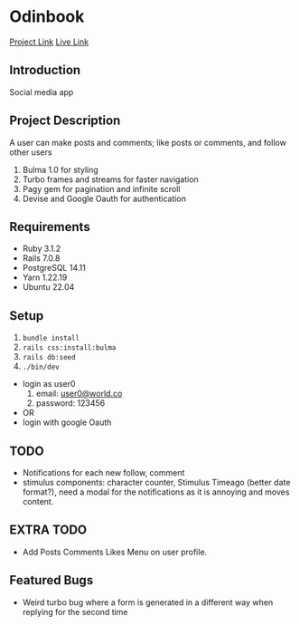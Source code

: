 # Odinbook

[Project Link](https://www.theodinproject.com/lessons/ruby-on-rails-rails-final-project)
[Live Link](#)

## Introduction
Social media app

## Project Description
A user can make posts and comments; like posts or comments, and follow other users

1. Bulma 1.0 for styling
2. Turbo frames and streams for faster navigation
3. Pagy gem for pagination and infinite scroll
4. Devise and Google Oauth for authentication


## Requirements
* Ruby 3.1.2
* Rails 7.0.8
* PostgreSQL 14.11
* Yarn 1.22.19
* Ubuntu 22.04

## Setup
1. ```bundle install```
2. ```rails css:install:bulma```
3. ```rails db:seed```
4. ```./bin/dev```

* login as user0
  1. email: user0@world.co
  2. password: 123456
* OR
* login with google Oauth

## TODO
* Notifications for each new follow, comment
* stimulus components: character counter, Stimulus Timeago (better date format?), need a modal for the notifications as it is annoying and moves content.

## EXTRA TODO
* Add Posts Comments Likes Menu on user profile.

## Featured Bugs
* Weird turbo bug where a form is generated in a different way when replying for the second time